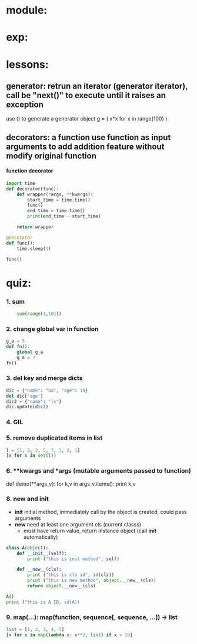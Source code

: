 # module:

# exp:

# lessons:
## generator: retrun an iterator (generator iterator), call be "next()" to execute until it raises an exception
use () to generate a generator object
g = ( x*x for x in range(100) )

## decorators: a function use function as input arguments to add addition feature without modify original function

#### function decorator
```python
import time
def decorator(func):
    def wrapper(*args, **kwargs):
        start_time = time.time()
        func()
        end_time = time.time()
        print(end_time - start_time)

    return wrapper

@decorator
def func():
    time.sleep(1)

func()
```

# quiz:
### 1. sum
``` python
    sum(range(1,101))
```

### 2. change global var in function
```python
g_a = 5
def fn():
    global g_a
    g_a = 7
fn()
```

### 3. del key and merge dicts
```python
dic = {"name": "aa", "age": 18}
del dic['age']
dic2 = {"name": "ls"}
dic.update(dic2)
```

### 4. GIL


### 5. remove duplicated items in list
```python
l = [1, 2, 3, 5, 7, 3, 2, 1]
[x for x in set(l)]
```

### 6. \*\*kwargs and \*args (mutable arguments passed to function)
def demo(**args_v):
    for k,v in args_v.items():
        print k,v


### 8. __new__ and __init__
+ __init__ initial method, immediately call by the object is created, could pass arguments
+ __new__ need at least one argument cls (current classs)
    - must have return value, return instance object (call __init__ automatically)

```python
class A(object):
    def __init__(self):
        print ("this is init method", self)

    def __new__(cls):
        print ("this is cls id", id(cls))
        print ("this is new method", object.__new__(cls))
        return object.__new__(cls)

A()
print ("this is A ID, id(A))
```

### 9. map(...): map(function, sequence[, sequence, ...]) -> list
```python
list = [1, 2, 3, 4, 5]
[x for x in map(lambda x: x**2, list) if x > 10]
```









